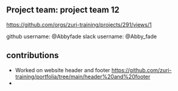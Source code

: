 ## Project team: project team 12 
https://github.com/orgs/zuri-training/projects/291/views/1

github username: @Abbyfade
slack username: @Abby_fade

## contributions
* Worked on website header and footer
https://github.com/zuri-training/portfolia/tree/main/header%20and%20footer
* 
